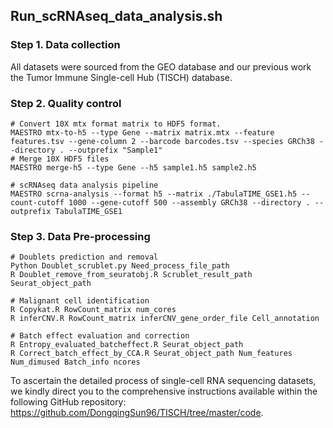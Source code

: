 ##  Run_scRNAseq_data_analysis.sh

### Step 1. Data collection
All datasets were sourced from the GEO database and our previous work the Tumor Immune Single-cell Hub (TISCH) database.


### Step 2. Quality control
    # Convert 10X mtx format matrix to HDF5 format.
    MAESTRO mtx-to-h5 --type Gene --matrix matrix.mtx --feature features.tsv --gene-column 2 --barcode barcodes.tsv --species GRCh38 --directory . --outprefix "Sample1"
    # Merge 10X HDF5 files
    MAESTRO merge-h5 --type Gene --h5 sample1.h5 sample2.h5
   
    # scRNAseq data analysis pipeline
    MAESTRO scrna-analysis --format h5 --matrix ./TabulaTIME_GSE1.h5 --count-cutoff 1000 --gene-cutoff 500 --assembly GRCh38 --directory . --outprefix TabulaTIME_GSE1

  
### Step 3. Data Pre-processing
    # Doublets prediction and removal
    Python Doublet_scrublet.py Need_process_file_path
    R Doublet_remove_from_seuratobj.R Scrublet_result_path Seurat_object_path

    # Malignant cell identification
    R Copykat.R RowCount_matrix num_cores
    R inferCNV.R RowCount_matrix inferCNV_gene_order_file Cell_annotation
    
    # Batch effect evaluation and correction
    R Entropy_evaluated_batcheffect.R Seurat_object_path
    R Correct_batch_effect_by_CCA.R Seurat_object_path Num_features Num_dimused Batch_info ncores

To ascertain the detailed process of single-cell RNA sequencing datasets, we kindly direct you to the comprehensive instructions available within the following GitHub repository: https://github.com/DongqingSun96/TISCH/tree/master/code.
